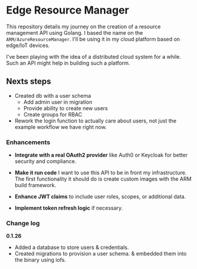 # Edge Resource Manager

This repository details my journey on the creation of a resource management API using Golang. I based the name on the ``ARM/AzureResourceManager``. I'll be using it in my cloud platform based on edge/IoT devices.  

[//]: # (But why reinvent the wheel and create the API from scratch? Because I want to learn how you make one and most importantly how you would scale such an endeavour. If Edge Cloud ever becomes a thing I'll hire some russians to do it for me until then I need to grasp all the concepts and layers involved.)

I've been playing with the idea of a distributed cloud system for a while. Such an API might help in building such a platform.

## Nexts steps

- Created db with a user schema
  - Add admin user in migration
  - Provide ability to create new users
  - Create groups for RBAC
- Rework the login function to actually care about users, not just the example workflow we have right now.


### Enhancements
- **Integrate with a real OAuth2 provider** like Auth0 or Keycloak for better security and compliance.

- **Make it run code** I want to use this API to be in front my infrastructure. The first functionality it should do is create custom images with the ARM build framework.
- **Enhance JWT claims** to include user roles, scopes, or additional data.
- **Implement token refresh logic** if necessary.

### Change log

**0.1.26**
- Added a database to store users & credentials.
- Created migrations to provision a user schema. & embedded them into the binary using iofs.